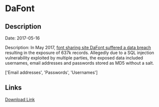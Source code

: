 # DaFont

## Description

Date: 2017-05-16

Description:
In May 2017, <a href="http://www.zdnet.com/article/font-sharing-site-dafont-hacked-thousands-of-accounts-stolen/" target="_blank" rel="noopener">font sharing site DaFont suffered a data breach</a> resulting in the exposure of 637k records. Allegedly due to a SQL injection vulnerability exploited by multiple parties, the exposed data included usernames, email addresses and passwords stored as MD5 without a salt.


['Email addresses', 'Passwords', 'Usernames']

## Links

[Download Link](https://link-to.net/1229997/177.40941701168066/dynamic/?r=ZGFmb250LmNvbQ==)